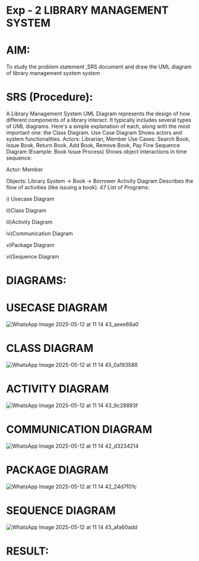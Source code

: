 # Exp - 2 LIBRARY MANAGEMENT SYSTEM

# AIM:
To study the problem statement ,SRS document and draw the UML diagram of library management system system
# SRS (Procedure):
A Library Management System UML Diagram represents the design of how different components of a library interact. It typically includes several types of UML diagrams. Here's a simple explanation of each, along with the most important one: the Class Diagram.
Use Case Diagram
Shows actors and system functionalities.
Actors: Librarian, Member
Use Cases: Search Book, Issue Book, Return Book, Add Book, Remove Book, Pay Fine
Sequence Diagram (Example: Book Issue Process)
Shows object interactions in time sequence:

Actor: Member

Objects: Library System → Book → Borrower
Activity Diagram
Describes the flow of activities (like issuing a book).
47
List of Programs:

i) Usecase Diagram

ii)Class Diagram

iii)Activity Diagram

iv)Communication Diagram

v)Package Diagram

vi)Sequence Diagram

# DIAGRAMS:
# USECASE DIAGRAM
![WhatsApp Image 2025-05-12 at 11 14 43_aeee68a0](https://github.com/user-attachments/assets/07ac651e-6e64-4d9d-86d8-f781c043e2f7)

# CLASS DIAGRAM
![WhatsApp Image 2025-05-12 at 11 14 45_0a193588](https://github.com/user-attachments/assets/13eb4d4a-472d-4eb9-aba3-07cffa0a497a)

# ACTIVITY DIAGRAM
![WhatsApp Image 2025-05-12 at 11 14 43_9c28893f](https://github.com/user-attachments/assets/11659e26-5bf6-4642-88ae-7f5d749c01c8)

# COMMUNICATION DIAGRAM
![WhatsApp Image 2025-05-12 at 11 14 42_d3234214](https://github.com/user-attachments/assets/f72532cc-e2fa-42cc-bb7e-2d37c90e3186)

# PACKAGE DIAGRAM
![WhatsApp Image 2025-05-12 at 11 14 42_24d7f01c](https://github.com/user-attachments/assets/d3d701ef-1b25-4b5a-910a-14d834acd2dc)

# SEQUENCE DIAGRAM
![WhatsApp Image 2025-05-12 at 11 14 45_afa60add](https://github.com/user-attachments/assets/287d8014-2b30-4f55-bc9d-c0e52d517bc0)




# RESULT:
